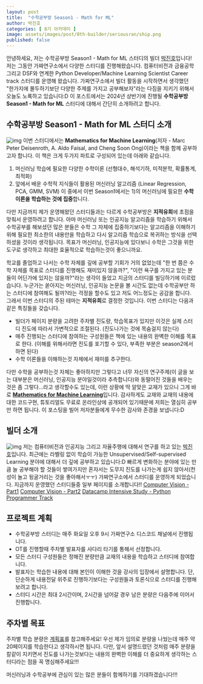 ```yaml
---
layout: post
title:  "수학공부방 Season1 - Math for ML"
author: 박진호
categories: [ 8기 아카데미 ]
image: assets/images/post/8th-builder/seriousran/ship.png
published: false
---
```


안녕하세요, 저는 수학공부방 Season1 - Math for ML 스터디의 빌더 [박진호](www.linkedin.com/in/jinho-park-9010)입니다!
저는 그동안 가짜연구소에서 다양한 스터디를 진행해왔습니다. 컴퓨터비전과 금융공학 그리고 DSF와 연계한 Python Developer/Machine Learning Scientist Career track 스터디를 운영해 왔습니다.
가짜연구소에서 빌더 활동을 시작하면서 생각했던 "한가지에 몰두하기보단 다양한 주제를 가지고 공부해보자"라는 다짐을 지키기 위해서 오늘도 노룍하고 있습니다:D 
이 포스트에서는 2024년 상반기에 진행될 **수학공부방 Season1 - Math for ML** 스터디에 대해서 간단히 소개하려고 합니다.


## 수학공부방 Season1 - Math for ML 스터디 소개

![img](../assets/images/post/8th-builder/jinhopark/img2.png)
이번 스터디에서는 **Mathematics for Machine Learning**(저자 - Marc Peter Deisenroth, A. Aldo Faisal, and Cheng Soon Ong)이라는 책을 함께 공부하고자 합니다.
이 책은 크게 두가지 파트로 구성되어 있는데 아래와 같습니다.
1) 머신러닝 학습에 필요한 다양한 수학이론 (선형대수, 해석기하, 미적분학, 확률통계, 최적화)
2) 앞에서 배운 수학적 지식들이 활용된 머신러닝 알고리즘 (Linear Regression, PCA, GMM, SVM)
이 중에서 이번 Season1에서는 1)의 머신러닝에 필요한 **수학이론을 학습하는 것에 집중**합니다.

다만 지금까지 제가 운영해왔던 스터디들과는 다르게 수학공부방은 **지적유희**에 초점을 맞춰서 운영하려고 합니다.
아마 머신러닝 또는 인공지능 알고리즘을 학습하기 위해서 수학공부를 해보셨던 많은 분들은 수학 그 자체에 집중하기보다는 알고리즘을 이해하기 위해 필요한 최소한의 내용만을 학습하고 다시 알고리즘 학습으로 복귀하는 방식을 선택하셨을 것이라 생각됩니다. 목표가 머신러닝, 인공지능에 있다보니 수학은 그것을 위한 도구로 생각하고 최대한 효율적으로 학습하는것이 좋으니까요.

학교를 졸업하고 나서는 수학 자체를 깊에 공부할 기회가 거의 없었는데 "한 번 쯤은 수학 자체를 목표로 스터디를 진행해도 재미있지 않을까?", "이런 욕구를 가지고 있는 분들이 어딘가에 있지는 않을까?"라는 생각이 들었고 지금의 스터디를 빌딩하기에 이르렀습니다. 누군가는 쏟아지는 머신러닝, 인공지능 논문을 볼 시간도 없는데 수학공부만 하는 스터디에 참여해도 될까?라는 걱정을 할수도 있고 저도 어느정도는 공감을 합니다. 그래서 이번 스터디의 주된 테마는 **지적유희**로 결정한 것입니다. 이번 스터디는 다음과 같은 특징들을 갖습니다.

- 빌더가 페이지 분량을 고려한 주차별 진도량, 학습목표가 있지만 이것은 실제 스터디 진도에 따라서 가변적으로 조절된다. (진도나가는 것에 목숨걸지 않는다)
- 매주 진행되는 스터디에 참여하는 구성원들은 책에 있는 내용의 완벽한 이해를 목표로 한다. (이해를 위해서라면 진도를 포기할 수 있다, 부족한 부분은 season2에서 하면 된다)
- 수학 이론들을 이해하는것 자체에서 재미를 추구한다.

다만 수학을 공부하는것 자체는 좋아하지만 그렇다고 너무 자신의 연구주제(이 글을 보는 대부분은 머신러닝, 인공지능 분야일것이라 추측합니다)와 동떨어진 것들을 배우는것은 좀 그렇다...라고 생각할수도 있는데, 이런 상황에 딱 알맞은 교재가 있으니 그게 바로 [**Mathematics for Machine Learning**](https://mml-book.github.io/)입니다.
감사하게도 교재와 교재의 내용에 대한 코드구현, 튜토리얼도 무료로 온라인상에 공개되어 있기때문에 저희는 열심히 공부만 하면 됩니다. 
이 포스팅을 빌어 저자분들에게 무수한 감사와 존경을 보냅니다:D


## 빌더 소개
![img](../assets/images/post/8th-builder/jinhopark/img3.png)
저는 컴퓨터비전과 인공지능 그리고 자율주행에 대해서 연구를 하고 있는 [박진호](www.linkedin.com/in/jinho-park-9010)입니다.
최근에는 라벨링 없이 학습이 가능한 Unsupervised/Self-supervised Learning 분야에 대해서 더 깊에 공부하고 있습니다:D
빠르게 변화하는 분야에 있는 만큼 늘 공부해야 할 것들이 쌓여가지만 혼자서는 도무지 진도를 나가는게 쉽지 않아서(천성이 놀고 뒹굴거리는 것을 좋아해서ㅜㅜ) 가짜연구소에서 스터디를 운영하게 되었습니다.
지금까지 운영했던 스터디들중 일부 페이지를 소개합니다!!
[Computer Vision - Part1](https://pseudo-lab.com/chanrankim/Computer-Vision-Part1-c8c9fe2978b34f13b06aad58d33b9ef3)
[Computer Vision - Part2](https://pseudo-lab.com/chanrankim/Computer-Vision-Part2-6f0ee01150d2468495dfa0511e6faee8)
[Datacamp Intensive Study - Python Programmer Track](https://pseudo-lab.com/chanrankim/Datacamp-Intensive-Study-Python-Programmer-Track-a73fd61c8f54483dafb1a3d3ebf74454)


## 프로젝트 계획

- 수학공부방 스터디는 매주 화요일 오후 9시 가짜연구소 디스코드 채널에서 진행됩니다.
- OT를 진행할때 주차별 발표자를 사다리 타기를 통해서 선정합니다.
- 모든 스터디 구성원들은 정해진 분량만큼 교재의 내용을 학습하고 스터디에 참여합니다.
- 발표자는 학습한 내용에 대해 본인이 이해한 것을 강사의 입장에서 설명합니다. 단, 단순하게 내용전달 위주로 진행하기보다는 구성원들과 토론식으로 스터디를 진행해보려고 합니다.
- 스터디 시간은 최대 2시간이며, 2시간을 넘어갈 경우 남은 분량은 다음주에 이어서 진행합니다.


## 주차별 목표

주차별 학습 분량은 [계획표](https://www.notion.so/chanrankim/Season1-Math-for-ML-acff3b9250334dd4a51b0f95716a574d)를 참고해주세요!
우선 제가 임의로 분량을 나눴는데 매주 약 20페이지를 학습한다고 생각하시면 됩니다.
다만, 앞서 설명드렸던 것처럼 매주 분량을 칼같이 지키면서 진도를 나가는것보다는 내용의 완벽한 이해를 더 중요하게 생각하는 스터디라는 점을 꼭 명심해주세요!!!


머신러닝과 수학공부에 관심이 있는 많은 분들이 함께하기를 기대하겠습니다!!!

